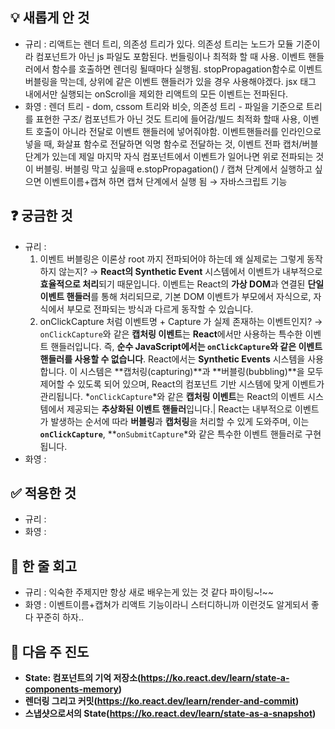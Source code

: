 ## 💡 **새롭게 안 것**


<aside>

- 규리 : 리액트는 렌더 트리, 의존성 트리가 있다. 의존성 트리는 노드가 모듈 기준이라 컴포넌트가 아닌 js 파일도 포함된다. 번들링이나 최적화 할 때 사용. 이벤트 핸들러에서 함수를 호출하면 렌더링 될때마다 실행됨. stopPropagation함수로 이벤트 버블링을 막는데, 상위에 같은 이벤트 핸들러가 있을 경우 사용해야겠다. jsx 태그 내에서만 실행되는 onScroll을 제외한 리액트의 모든 이벤트는 전파된다.
- 화영 : 렌더 트리 - dom, cssom 트리와 비슷, 의존성 트리 - 파일을 기준으로 트리를 표현한 구조/ 컴포넌트가 아닌 것도 트리에 들어감/빌드 최적화 할때 사용, 이벤트 호출이 아니라 전달로 이벤트 핸들러에 넣어줘야함. 이벤트핸들러를 인라인으로 넣을 때, 화살표 함수로 전달하면 익명 함수로 전달하는 것, 이벤트 전파 캡처/버블 단계가 있는데 제일 마지막 자식 컴포넌트에서 이벤트가 일어나면 위로 전파되는 것이 버블링. 버블링 막고 싶을때 e.stopPropagation() / 캡쳐 단계에서 실행하고 싶으면 이벤트이름+캡쳐 하면 캡쳐 단계에서 실행 됨 → 자바스크립트 기능
</aside>

## ❓ **궁금한 것**

<aside>

- 규리 :
    1. 이벤트 버블링은 이론상 root 까지 전파되어야 하는데 왜 실제로는 그렇게 동작하지 않는지?
    → **React의 Synthetic Event** 시스템에서 이벤트가 내부적으로 **효율적으로 처리**되기 때문입니다. 이벤트는 React의 **가상 DOM**과 연결된 **단일 이벤트 핸들러**를 통해 처리되므로, 기본 DOM 이벤트가 부모에서 자식으로, 자식에서 부모로 전파되는 방식과 다르게 동작할 수 있습니다.
    2. onClickCapture 처럼 이벤트명 + Capture 가 실제 존재하는 이벤트인지?
    → `onClickCapture`와 같은 **캡처링 이벤트**는 **React**에서만 사용하는 특수한 이벤트 핸들러입니다. 즉, **순수 JavaScript에서는 `onClickCapture`와 같은 이벤트 핸들러를 사용할 수 없습니다**.
    React에서는 **Synthetic Events** 시스템을 사용합니다. 이 시스템은 **캡처링(capturing)**과 **버블링(bubbling)**을 모두 제어할 수 있도록 되어 있으며, React의 컴포넌트 기반 시스템에 맞게 이벤트가 관리됩니다.
    *`onClickCapture`*와 같은 **캡처링 이벤트**는 React의 이벤트 시스템에서 제공되는 **추상화된 이벤트 핸들러**입니다.|
    React는 내부적으로 이벤트가 발생하는 순서에 따라 **버블링**과 **캡처링**을 처리할 수 있게 도와주며, 이는 **`onClickCapture`**, **`onSubmitCapture`*와 같은 특수한 이벤트 핸들러로 구현됩니다.
- 화영 :
</aside>

## ✅ **적용한 것**

<aside>

- 규리 :
- 화영 :
</aside>

## 💬 한 줄 회고

<aside>

- 규리 : 익숙한 주제지만 항상 새로 배우는게 있는 것 같다 파이팅~!~~
- 화영 : 이벤트이름+캡쳐가 리액트 기능이라니 스터디하니까 이런것도 알게되서 좋다 꾸준히 하자..
</aside>

## 💫 다음 주 진도

<aside>

- **State: 컴포넌트의 기억 저장소(**https://ko.react.dev/learn/state-a-components-memory**)**
- **렌더링 그리고 커밋(**https://ko.react.dev/learn/render-and-commit**)**
- **스냅샷으로서의 State(**https://ko.react.dev/learn/state-as-a-snapshot**)**
</aside>
